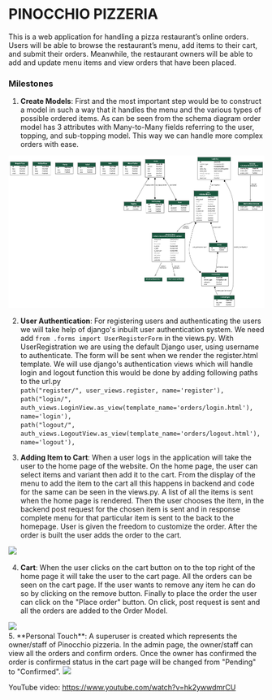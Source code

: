 # PINOCCHIO PIZZERIA

This is a web application for handling a pizza restaurant’s online orders. Users will be able to browse the restaurant’s menu, add items to their cart, and submit their orders. Meanwhile, the restaurant owners will be able to add and update menu items and view orders that have been placed.

 ### Milestones
1. **Create Models**: First and the most important step would be to construct a model in such a way that it handles the menu and the various types of possible ordered items. As can be seen from the schema diagram order model has 3 attributes with Many-to-Many fields referring to the user, topping, and sub-topping model. This way we can handle more complex orders with ease. 
<img src="myapp_models.png" height=300> 
<br>

2. **User Authentication**: For registering users and authenticating the users we will take help of django's inbuilt user authentication system. We need add `from .forms import UserRegisterForm` in the views.py. With UserRegistration we are using the default Django user, using username to authenticate. The form will be sent when we render the register.html template. We will use django's  authentication views which will handle login and logout function this would be done by adding following paths to the url.py <br>
  `path("register/", user_views.register, name='register'),` <br>
   `path("login/", auth_views.LoginView.as_view(template_name='orders/login.html'), name='login'),` <br>
   `path("logout/", auth_views.LogoutView.as_view(template_name='orders/logout.html'), name='logout'),`
   <br>
 
  
3. **Adding Item to Cart**: When a user logs in the application will take the user to the home page of the website. On the home page, the user can select items and variant then add it to the cart. From the display of the menu to add the item to the cart all this happens in backend and code for the same can be seen in the views.py. A list of all the items is sent when the home page is rendered. Then the user chooses the item, in the backend post request for the chosen item is sent and in response complete menu for that particular item is sent to the back to the homepage. User is given the freedom to customize the order. After the order is built the user adds the order to the cart.

 <img src="homepage1.png" height=300> 
 <br>

4. **Cart**: When the user clicks on the cart button on to the top right of the home page it will take the user to the cart page. All the orders can be seen on the cart page. If the user wants to remove any item he can do so by clicking on the remove button. Finally to place the order the user can click on the "Place order" button. On click, post request is sent and all the orders are added to the Order Model. 
 <img src="cart.png" height=300> 
 <br>
5. **Personal Touch**: A superuser is created which represents the owner/staff of Pinocchio pizzeria. In the admin page, the owner/staff can view all the orders and confirm orders. Once the owner has confirmed the order is confirmed status in the cart page will be changed from "Pending" to "Confirmed".
 <img src="adminOrder.png" height=300>


YouTube video: https://www.youtube.com/watch?v=hk2ywwdmrCU
